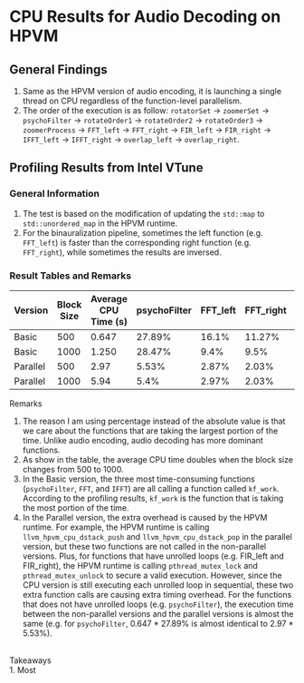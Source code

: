 # CPU Results for Audio Decoding on HPVM

## General Findings
1. Same as the HPVM version of audio encoding, it is launching a single thread on CPU regardless of the function-level parallelism.
2. The order of the execution is as follow: `rotatorSet` -> `zoomerSet` -> `psychoFilter` -> `rotateOrder1` -> `rotateOrder2` -> `rotateOrder3` -> `zoomerProcess` -> `FFT_left` -> `FFT_right` -> `FIR_left` -> `FIR_right` -> `IFFT_left` -> `IFFT_right` -> `overlap_left` -> `overlap_right`.

## Profiling Results from Intel VTune

### General Information
1. The test is based on the modification of updating the `std::map` to `std::unordered_map` in the HPVM runtime.
2. For the binauralization pipeline, sometimes the left function (e.g. `FFT_left`) is faster than the corresponding right function (e.g. `FFT_right`), while sometimes the results are inversed.

### Result Tables and Remarks

| Version | Block Size | Average CPU Time (s) | psychoFilter | FFT_left | FFT_right | IFFT_left | IFFT_right | rotateOrder3 | FIR_left | FIR_right | llvm_hpvm_cpu_dstack_push | llvm_hpvm_cpu_dstack_pop | rotateOrder2 | zoomProcess |
|---------|------------|----------------------|--------------|----------|-----------|-----------|------------|--------------|----------|-----------|---------------------------|--------------------------|--------------|-------------|
| Basic | 500 | 0.647 | 27.89% | 16.1% | 11.27% | 10.17% | 10.3% | 8.27% | 6.43% | 6.47% | - | - | - | - |
| Basic | 1000 | 1.250 | 28.47% | 9.4% | 9.5% | 11.83% | 10.97% | 11.8% | 3.2% | 5.77% | - | - | - | - |
| Parallel | 500 | 2.97 | 5.53% | 2.87% | 2.03% | 2.87% | 2.13% | 5.57% | 24.5% | 22.37% | 13.63% | 8.2% | 4.37% | 3.7% |
| Parallel | 1000 | 5.94 | 5.4% | 2.97% | 2.03% | 2.43% | 2.33% | 5.6% | 23.4% | 23.37% | 13.0% | 8.9% | 4.33% | 2.07% |

Remarks
1. The reason I am using percentage instead of the absolute value is that we care about the functions that are taking the largest portion of the time. Unlike audio encoding, audio decoding has more dominant functions.
2. As show in the table, the average CPU time doubles when the block size changes from 500 to 1000.
3. In the Basic version, the three most time-consuming functions (`psychoFilter`, `FFT`, and `IFFT`) are all calling a function called `kf_work`. According to the profiling results, `kf_work` is the function that is taking the most portion of the time.
4. In the Parallel version, the extra overhead is caused by the HPVM runtime. For example, the HPVM runtime is calling `llvm_hpvm_cpu_dstack_push` and `llvm_hpvm_cpu_dstack_pop` in the parallel version, but these two functions are not called in the non-parallel versions. Plus, for functions that have unrolled loops (e.g. FIR_left and FIR_right), the HPVM runtime is calling `pthread_mutex_lock` and `pthread_mutex_unlock` to secure a valid execution. However, since the CPU version is still executing each unrolled loop in sequential, these two extra function calls are causing extra timing overhead. For the functions that does not have unrolled loops (e.g. `psychoFilter`), the execution time between the non-parallel versions and the parallel versions is almost the same (e.g. for `psychoFilter`, 0.647 * 27.89% is almost identical to 2.97 * 5.53%).
<br>
Takeaways <br>
1. Most 
